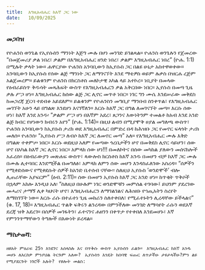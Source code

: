 ```yaml
---
title:  እግዚአብሔር ከእኛ ጋር ነው
date:   10/09/2025
---
```


### መጋበዝ


የዮሐንስ ወንጌል የኢየሱስን ማንነት እጅግ ሙሉ በሆነ መንገድ ይገልጻል። ዮሐንስ ወንጌሉን የጀመረው “በመጀመሪያ ቃል ነበረ፣ ቃልም በእግዚአብሔር ዘንድ ነበረ፣ ቃልም እግዚአብሔር ነበረ” (ዮሐ. 1:1) በሚሉት ቃላት ነው። ሐዋርያው ዮሐንስ አንባቢውን ከኢየሱስ ጋር በልዩ ሁኔታ አስተዋወቀው። አንባቢውን ከኢየሱስ የሰው ልጅ ማንነት ጋር ለማገናኘት እንደ ማቴዎስ ወይም ሉቃስ በዝርሐ ረጅም አልጀመረም። ይልቁንም ዮሐንስ በክርስቶስ መለኮታዊ አካል ላይ አተኮረ።
ነቢያት በመላው የዕብራይስጥ ቅዱሳት መጻሕፍት ውስጥ የእግዚአብሔርን ቃል አቅርበው ነበር። ኢየሱስ በመጣ ጊዜ ቃሉ ሥጋ ሆነ። እግዚአብሔር ከሰው ልጅ ጋር ሊኖር መጥቶ ነበር። ነገር ግን ሙሴ እንደሠራው መቅደስ ከመጋረጃ ጀርባ ተደብቆ አይደለም። ይልቁንም የዮሐንስን መግቢያ ማንበብ ስንቀጥል፣ የእግዚአብሔር መገኘት አሁን ላይ በግልጽ እንደሆነ እናገኛለን።
እርሱ ከእኛ ጋር በግል ለመገናኘት መጣ። እርሱ ሰው ሆነ፣ ከእኛ እንደ አንዱ፡ “ቃልም ሥጋ ሆነ በእኛም አደረ፣ ጸጋንና እውነትንም ተመልቶ ከአብ እንደ አንድ ልጅ ክብር የሆነውን ክብሩን አየን” (ዮሐ. 1:14)። በዚህ ልብን በሚያሞቅ ሀያል መግለጫ ውስጥ፣ ዮሐንስ አንባቢውን ከኢየሱስ ታሪክ ወደ እግዚአብሔር በምድረ በዳ ከሕዝቡ ጋር የመኖር ፍላጎት ታሪክ መለሰ። ዮሐንስ፡ “ኢየሱስ ሥጋ ለብሶ ከእኛ ጋር ለመኖር መጣ” አለ። የእግዚአብሔር ሙሉ እቅድ በግልጽ ተቀምጦ ነበር። እርሱ ወደዚህ አለም የመጣው ጎረቤታችን ሆኖ በመቅደስ ሊኖር ሳይሆን፣ ሰው ሆኖ በአካል ከእኛ ጋር ሊኖር ነበር። አምላክ ሰው ሆነ!!! በመለኮትና በሰው መካከል ያለውን መሰናክሎች አፈረሰ።
በዕብራውያን መጽሐፍ ውስጥ፣ ጳውሎስ ክርስቶስ ከእኛ አንዱ በመሆን ብቻ ከእኛ ጋር ሙሉ በሙሉ ሊተባበር እንደሚችል በመግለፅ፣ አምላክ ለምን ሰው መሆን እንዳስፈለገው አስረዳ። “ሰዎችን የሚቀድሰውና የሚቀደሱት ሰዎች ከአንድ ቤተሰብ ናቸው፡፡ ስለዚህ ኢየሱስ ‘ወንድሞች’ ብሎ ሊጠራቸው አያፍርም” (ዕብ. 2:11)። ሰው በመሆን ኢየሱስ ከእኛ ጋር አንድ ሆነ። ከጥቂት ጥቅሶች በኋላም አክሎ እንዲህ አለ፡ “ስለዚህ በሁሉም ነገር ወንድሞቹን መምሰል ተገባው፤ ይህንም ያደረገው መሓሪና ታማኝ ሊቀ ካህናት ሆኖ፣ እግዚአብሔርን ለማገልገልና ለሕዝቡ የኀጢአትን ስረየት ለማስገኘት ነው። እርሱ ራሱ በተፈተነ ጊዜ መከራን ስለተቀበለ፣ የሚፈተኑትን ሊረዳቸው ይችላልና” (ቁ. 17, 18)። እግዚአብሔር ጥልቅ ፍቅሩን ልንረዳው በምንችለው መንገድ ለማሳየት ራሱን ወደእኛ ደረጃ ዝቅ አደረገ። በሰዎች መገፋትን፣ ፈተናንና ሐዘንን በቀጥታ የተቀበለ እንደመሆኑ፣ እኛ የምንገጥማቸውን ትግሎች በእውነት ይረዳል።


### ማስታወሻ:

`ዘፀአት ምዕራፍ 25ን እንደገና አሰላስሉ እና በጥቅሱ ውስጥ ኢየሱስን ፈልጉ።
`
`እግዚአብሔር ከእኛ አንዱ መሆኑ ለእርስዎ ምንያህል ትርጉም አለው?
`
`ኢየሱስን እንዴት ከሰባዊ ፍጡር ለጥታችሁ ታዩታላችሁ?ምን ልዩ የሚያደርጉት ነገሮች አሉት?
`
`የፀሎት መልስ:
`
